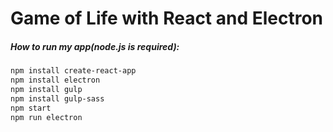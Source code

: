 # Game of Life with React and Electron


##### How to run my app(node.js is required):

```sh
npm install create-react-app
npm install electron
npm install gulp
npm install gulp-sass
npm start
npm run electron
```
